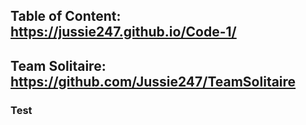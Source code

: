 ## Table of Content: https://jussie247.github.io/Code-1/



## Team Solitaire: https://github.com/Jussie247/TeamSolitaire

### Test
